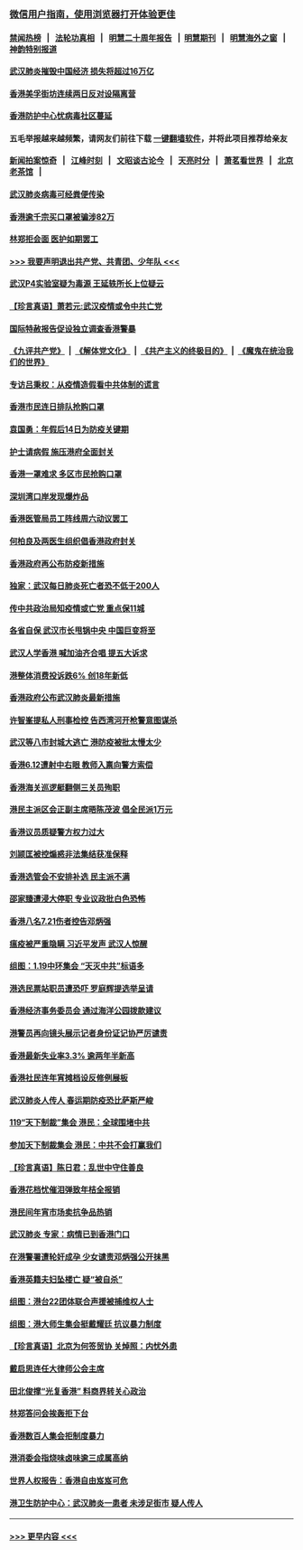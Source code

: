 ### [微信用户指南，使用浏览器打开体验更佳](https://github.com/gfw-breaker/banned-news1/blob/master/indexes/wechat-guide.md?t=0)
#### [禁闻热榜](热点新闻.md?t=0)  &nbsp;&nbsp;|&nbsp;&nbsp; [法轮功真相](https://github.com/gfw-breaker/truth/blob/master/README.md?t=0) &nbsp;&nbsp;|&nbsp;&nbsp; [明慧二十周年报告](https://github.com/gfw-breaker/mh-reports/blob/master/README.md?t=0) &nbsp;&nbsp;|&nbsp;&nbsp;[明慧期刊](https://github.com/gfw-breaker/mh-qikan) &nbsp;&nbsp;|&nbsp;&nbsp; [明慧海外之窗](https://github.com/gfw-breaker/mh-news/blob/master/README.md?t=0) &nbsp;&nbsp;|&nbsp;&nbsp; [神韵特别报道](https://github.com/gfw-breaker/mh-news/blob/master/shenyun.md?t=0)
#### [武汉肺炎摧毁中国经济 损失将超过16万亿](../pages/nsc415/n11839723.md?t=02040011) 
#### [香港美孚街坊连续两日反对设隔离营](../pages/nsc415/n11839962.md?t=02040011) 
#### [香港防护中心忧病毒社区蔓延](../pages/nsc415/n11839933.md?t=02040011) 
#### 五毛举报越来越频繁，请网友们前往下载 [一键翻墙软件](https://github.com/gfw-breaker/ssr-accounts)，并将此项目推荐给亲友
#### [新闻拍案惊奇](https://github.com/gfw-breaker/banned-news1/blob/master/pages/link4.md) &nbsp;&nbsp;|&nbsp;&nbsp; [江峰时刻](https://github.com/gfw-breaker/banned-news1/blob/master/pages/link4.md) &nbsp;&nbsp;|&nbsp;&nbsp; [文昭谈古论今](https://github.com/gfw-breaker/banned-news1/blob/master/pages/link4.md) &nbsp;&nbsp;|&nbsp;&nbsp; [天亮时分](https://github.com/gfw-breaker/banned-news1/blob/master/pages/link4.md) &nbsp;&nbsp;|&nbsp;&nbsp; [萧茗看世界](https://github.com/gfw-breaker/banned-news1/blob/master/pages/link4.md) &nbsp;&nbsp;|&nbsp;&nbsp; [北京老茶馆](https://github.com/gfw-breaker/banned-news1/blob/master/pages/link4.md) &nbsp;&nbsp;|&nbsp;&nbsp; 
#### [武汉肺炎病毒可经粪便传染](../pages/nsc415/n11839939.md?t=02040011) 
#### [香港逾千宗买口罩被骗涉82万](../pages/nsc415/n11839914.md?t=02040011) 
#### [林郑拒会面 医护如期罢工](../pages/nsc415/n11839892.md?t=02040011) 
#### [>>> 我要声明退出共产党、共青团、少年队 <<<](https://github.com/begood0513/goodnews/blob/master/quit/letter.md) 
#### [武汉P4实验室疑为毒源 王延轶所长上位疑云](../pages/nsc415/n11835543.md?t=02040011) 
#### [【珍言真语】萧若元:武汉疫情或令中共亡党](../pages/nsc415/n11829394.md?t=02040011) 
#### [国际特赦报告促设独立调查香港警暴](../pages/nsc415/n11833845.md?t=02040011) 
#### [《九评共产党》](https://github.com/begood0513/9ping.md/blob/master/README.md) &nbsp;|&nbsp; [《解体党文化》](../../../../jtdwh.md/blob/master/README.md)  &nbsp;|&nbsp; [《共产主义的终极目的》](../../../../gczydzjmd.md/blob/master/README.md) &nbsp;|&nbsp; [《魔鬼在统治我们的世界》](../../../../mgztzwmdsj.md/blob/master/README.md) 
#### [专访吕秉权：从疫情造假看中共体制的谎言](../pages/nsc415/n11833813.md?t=02040011) 
#### [香港市民连日排队抢购口罩](../pages/nsc415/n11833794.md?t=02040011) 
#### [袁国勇：年假后14日为防疫关键期](../pages/nsc415/n11831088.md?t=02040011) 
#### [护士请病假 施压港府全面封关](../pages/nsc415/n11831030.md?t=02040011) 
#### [香港一罩难求 多区市民抢购口罩](../pages/nsc415/n11831002.md?t=02040011) 
#### [深圳湾口岸发现爆炸品](../pages/nsc415/n11828802.md?t=02040011) 
#### [香港医管局员工阵线周六动议罢工](../pages/nsc415/n11828762.md?t=02040011) 
#### [何柏良及两医生组织倡香港政府封关](../pages/nsc415/n11828749.md?t=02040011) 
#### [香港政府再公布防疫新措施](../pages/nsc415/n11828716.md?t=02040011) 
#### [独家：武汉每日肺炎死亡者恐不低于200人](../pages/nsc415/n11828240.md?t=02040011) 
#### [传中共政治局知疫情或亡党 重点保11城](../pages/nsc415/n11828145.md?t=02040011) 
#### [各省自保 武汉市长甩锅中央 中国巨变将至](../pages/nsc415/n11828021.md?t=02040011) 
#### [武汉人学香港 喊加油齐合唱 提五大诉求](../pages/nsc415/n11827046.md?t=02040011) 
#### [港整体消费投诉跌6% 创18年新低](../pages/nsc415/n11817280.md?t=02040011) 
#### [香港政府公布武汉肺炎最新措施](../pages/nsc415/n11817152.md?t=02040011) 
#### [许智峯提私人刑事检控 告西湾河开枪警意图谋杀](../pages/nsc415/n11817132.md?t=02040011) 
#### [武汉等八市封城大逃亡 港防疫被批太慢太少](../pages/nsc415/n11817058.md?t=02040011) 
#### [香港6.12遭射中右眼 教师入禀向警方索偿](../pages/nsc415/n11814678.md?t=02040011) 
#### [香港海关巡逻艇翻侧三关员殉职](../pages/nsc415/n11814604.md?t=02040011) 
#### [港民主派区会正副主席晤陈茂波 倡全民派1万元](../pages/nsc415/n11814582.md?t=02040011) 
#### [香港议员质疑警方权力过大](../pages/nsc415/n11814560.md?t=02040011) 
#### [刘颕匡被控煽惑非法集结获准保释](../pages/nsc415/n11811727.md?t=02040011) 
#### [香港选管会不安排补选 民主派不满](../pages/nsc415/n11811691.md?t=02040011) 
#### [邵家臻遭浸大停职 专业议政批白色恐怖](../pages/nsc415/n11811670.md?t=02040011) 
#### [香港八名7.21伤者控告邓炳强](../pages/nsc415/n11811623.md?t=02040011) 
#### [瘟疫被严重隐瞒 习近平发声 武汉人惊醒](../pages/nsc415/n11811186.md?t=02040011) 
#### [组图：1.19中环集会 “天灭中共”标语多](../pages/nsc415/n11809514.md?t=02040011) 
#### [港选民票站职员遭恐吓 罗庭辉提选举呈请](../pages/nsc415/n11808914.md?t=02040011) 
#### [香港经济事务委员会 通过海洋公园拨款建议](../pages/nsc415/n11808906.md?t=02040011) 
#### [港警员再向镜头展示记者身份证记协严厉谴责](../pages/nsc415/n11808888.md?t=02040011) 
#### [香港最新失业率3.3% 逾两年半新高](../pages/nsc415/n11808887.md?t=02040011) 
#### [香港社民连年宵摊档设反修例展板](../pages/nsc415/n11808857.md?t=02040011) 
#### [武汉肺炎人传人 春运期防疫恐比萨斯严峻](../pages/nsc415/n11808739.md?t=02040011) 
#### [119“天下制裁”集会 港民：全球围堵中共](../pages/nsc415/n11806318.md?t=02040011) 
#### [参加天下制裁集会 港民：中共不会打赢我们](../pages/nsc415/n11806596.md?t=02040011) 
#### [【珍言真语】陈日君：乱世中守住善良](../pages/nsc415/n11806247.md?t=02040011) 
#### [香港花档忧催泪弹致年桔全报销](../pages/nsc415/n11806130.md?t=02040011) 
#### [港民间年宵市场卖抗争品热销](../pages/nsc415/n11806073.md?t=02040011) 
#### [武汉肺炎 专家：病情已到香港门口](../pages/nsc415/n11806020.md?t=02040011) 
#### [在港警署遭轮奸成孕 少女谴责邓炳强公开抹黑](../pages/nsc415/n11805981.md?t=02040011) 
#### [香港英籍夫妇坠楼亡 疑“被自杀”](../pages/nsc415/n11805937.md?t=02040011) 
#### [组图：港台22团体联合声援被捕维权人士](../pages/nsc415/n11801834.md?t=02040011) 
#### [组图：港大师生集会挺戴耀廷 抗议暴力制度](../pages/nsc415/n11799298.md?t=02040011) 
#### [【珍言真语】北京为何签贸协 关焯照：内忧外患](../pages/nsc415/n11799790.md?t=02040011) 
#### [戴启思连任大律师公会主席](../pages/nsc415/n11799306.md?t=02040011) 
#### [田北俊撑“光复香港” 料商界转关心政治](../pages/nsc415/n11799287.md?t=02040011) 
#### [林郑答问会挨轰拒下台](../pages/nsc415/n11799261.md?t=02040011) 
#### [香港数百人集会拒制度暴力](../pages/nsc415/n11796941.md?t=02040011) 
#### [港消委会指烧味卤味逾三成属高纳](../pages/nsc415/n11796815.md?t=02040011) 
#### [世界人权报告：香港自由岌岌可危](../pages/nsc415/n11796873.md?t=02040011) 
#### [港卫生防护中心：武汉肺炎一患者 未涉足街市 疑人传人](../pages/nsc415/n11796789.md?t=02040011) 

----
#### [ >>> 更早内容 <<< ](../indexes/nsc415-earlier.md)
